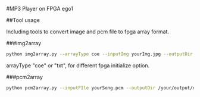 #MP3 Player on FPGA ego1

##Tool usage

Including tools to convert image and pcm file to fpga array format.

###img2array

```bash
python img2array.py --arrayType coe --inputImg yourImg.jpg --outputDir /your/output/directory --w 240 --h 320
```

arrayType   "coe" or "txt", for different fpga initialize option.


###pcm2array

```bash
python pcm2array.py --inputFIle yourSong.pcm --outputDir /your/output/directory
```